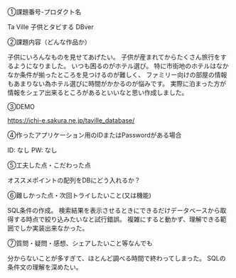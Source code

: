 ①課題番号-プロダクト名

Ta Ville 子供とタビする DBver

②課題内容（どんな作品か）

子供にいろんなものを見せてあげたい。
子供が産まれてからたくさん旅行をするようになりました。
いつも困るのがホテル選び。
特に市街地のホテルはなかなか条件が揃ったところを見つけるのが難しく、
ファミリー向けの部屋の情報もあまりない為ホテル選びに時間がかかるのが悩みです。
実際に泊まった方が情報をシェア出来るところがあるといいなと思い作成しました。

③DEMO

https://ichi-e.sakura.ne.jp/taville_database/

④作ったアプリケーション用のIDまたはPasswordがある場合

ID: なし
PW: なし

⑤工夫した点・こだわった点

オススメポイントの配列をDBにどう入れるか？

⑥難しかった点・次回トライしたいこと(又は機能)

SQL条件の作成。
検索結果を表示させるときにできるだけデータベースから取得する時点で絞り込みたいなと試行錯誤。
複雑にすると動かず、理解できる範囲でしか実装出来なかった。

⑦質問・疑問・感想、シェアしたいこと等なんでも

分からないことが多すぎて、ほとんど調べる時間で終わってしまった。
SQLの条件文の理解を深めたい。